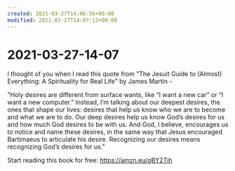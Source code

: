 ```yaml
---
created: 2021-03-27T14:06:56+00:00
modified: 2021-03-27T14:07:12+00:00
---
```


# 2021-03-27-14-07

I thought of you when I read this quote from "The Jesuit Guide to (Almost) Everything: A Spirituality for Real Life" by James Martin -

"Holy desires are different from surface wants, like “I want a new car” or “I want a new computer.” Instead, I’m talking about our deepest desires, the ones that shape our lives: desires that help us know who we are to become and what we are to do. Our deep desires help us know God’s desires for us and how much God desires to be with us. And God, I believe, encourages us to notice and name these desires, in the same way that Jesus encouraged Bartimaeus to articulate his desire. Recognizing our desires means recognizing God’s desires for us."

Start reading this book for free: https://amzn.eu/gBY2Tih